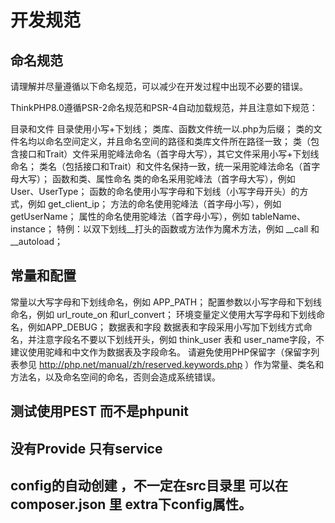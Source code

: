 # 开发规范

## 命名规范

请理解并尽量遵循以下命名规范，可以减少在开发过程中出现不必要的错误。

ThinkPHP8.0遵循PSR-2命名规范和PSR-4自动加载规范，并且注意如下规范：

目录和文件
目录使用小写+下划线；
类库、函数文件统一以.php为后缀；
类的文件名均以命名空间定义，并且命名空间的路径和类库文件所在路径一致；
类（包含接口和Trait）文件采用驼峰法命名（首字母大写），其它文件采用小写+下划线命名；
类名（包括接口和Trait）和文件名保持一致，统一采用驼峰法命名（首字母大写）；
函数和类、属性命名
类的命名采用驼峰法（首字母大写），例如 User、UserType；
函数的命名使用小写字母和下划线（小写字母开头）的方式，例如 get_client_ip；
方法的命名使用驼峰法（首字母小写），例如 getUserName；
属性的命名使用驼峰法（首字母小写），例如 tableName、instance；
特例：以双下划线__打头的函数或方法作为魔术方法，例如 __call 和 __autoload；
## 常量和配置
常量以大写字母和下划线命名，例如 APP_PATH；
配置参数以小写字母和下划线命名，例如 url_route_on 和url_convert；
环境变量定义使用大写字母和下划线命名，例如APP_DEBUG；
数据表和字段
数据表和字段采用小写加下划线方式命名，并注意字段名不要以下划线开头，例如 think_user 表和 user_name字段，不建议使用驼峰和中文作为数据表及字段命名。
请避免使用PHP保留字（保留字列表参见 http://php.net/manual/zh/reserved.keywords.php ）作为常量、类名和方法名，以及命名空间的命名，否则会造成系统错误。

## 测试使用PEST 而不是phpunit
## 没有Provide 只有service

## config的自动创建 ，不一定在src目录里 可以在composer.json 里 extra下config属性。
